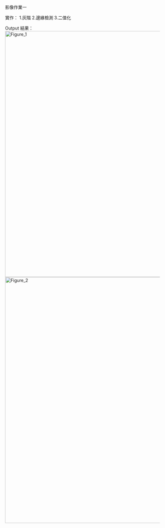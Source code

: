 影像作業一

實作：
1.灰階
2.邊緣檢測
3.二值化

Output 結果：
<img width="1000" height="800" alt="Figure_1" src="https://github.com/user-attachments/assets/d0b52f1a-7f2f-4f9c-80be-92aaddd81624" />
<img width="1000" height="800" alt="Figure_2" src="https://github.com/user-attachments/assets/0c5fec83-fa16-4b68-80ac-7f731ca664ed" />

